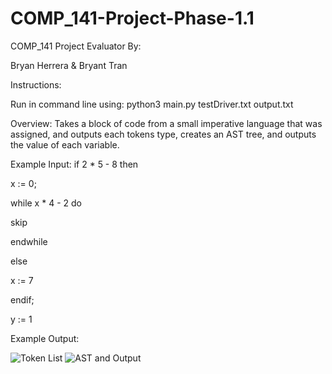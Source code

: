 # COMP_141-Project-Phase-1.1
COMP_141 Project Evaluator By:

Bryan Herrera & Bryant Tran

Instructions:

Run in command line using: python3 main.py testDriver.txt output.txt

Overview:
Takes a block of code from a small imperative language that was assigned, and outputs
each tokens type, creates an AST tree, and outputs the value of each variable.

Example Input:
if 2 * 5 - 8 then

  x := 0;
  
while x * 4 - 2 do

  skip
  
endwhile

else

  x := 7
  
endif;

  y := 1
  
  
Example Output:

![Token List](https://github.com/BryanHerrera19/COMP_141-Project-Evaluator/blob/main/Images/Token%20List.png?raw=true)
![AST and Output](https://github.com/BryanHerrera19/COMP_141-Project-Evaluator/blob/main/Images/AST%20and%20output.png?raw=true)
